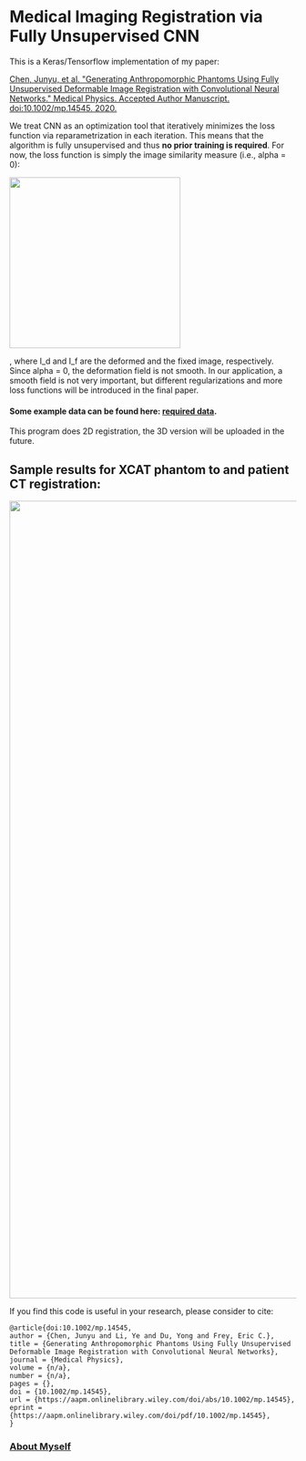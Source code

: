 # Medical Imaging Registration via Fully Unsupervised CNN

This is a Keras/Tensorflow implementation of my paper:

<a href="https://aapm.onlinelibrary.wiley.com/doi/abs/10.1002/mp.14545">Chen, Junyu, et al. "Generating Anthropomorphic Phantoms Using Fully Unsupervised Deformable Image Registration with Convolutional Neural Networks." Medical Physics. Accepted Author Manuscript. doi:10.1002/mp.14545. 2020.</a>

We treat CNN as an optimization tool that iteratively minimizes the loss function via reparametrization in each
iteration. This means that the algorithm is fully unsupervised and thus **no prior training is required**. For now, the loss function is simply the image similarity measure (i.e., alpha = 0):

<img src="https://github.com/junyuchen245/Fully_unsupervised_CNN_registration/blob/master/CNNReg_arxiv/loss.png" width="300"/>

, where I_d and I_f are the deformed and the fixed image, respectively. Since alpha = 0, the deformation field is not smooth. In our application, a smooth field is not very important, but different regularizations and more loss functions will be introduced in the final paper.

#### Some example data can be found here: <a href="https://drive.google.com/open?id=1cle8nV8g-xxt_SfaJxD-zMSnuXiZoygT"> required data</a>.

This program does 2D registration, the 3D version will be uploaded in the future.

## Sample results for XCAT phantom to and patient CT registration:
<img src="https://github.com/junyuchen245/Fully_unsupervised_CNN_registration/blob/master/CNNReg_arxiv/Sample_out.png" width="1400"/>

 If you find this code is useful in your research, please consider to cite:

    @article{doi:10.1002/mp.14545,
    author = {Chen, Junyu and Li, Ye and Du, Yong and Frey, Eric C.},
    title = {Generating Anthropomorphic Phantoms Using Fully Unsupervised Deformable Image Registration with Convolutional Neural Networks},
    journal = {Medical Physics},
    volume = {n/a},
    number = {n/a},
    pages = {},
    doi = {10.1002/mp.14545},
    url = {https://aapm.onlinelibrary.wiley.com/doi/abs/10.1002/mp.14545},
    eprint = {https://aapm.onlinelibrary.wiley.com/doi/pdf/10.1002/mp.14545},
    }

 
 
### <a href="https://junyuchen245.github.io"> About Myself</a>
